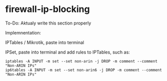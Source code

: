 # firewall-ip-blocking

To-Do: Aktualy write this section properly

Implemnentation:

IPTables / Mikrotik, paste into terminal

IPSet, paste into terminal and add rules to IPTables, such as:

```
iptables -A INPUT -m set --set non-arin -j DROP -m comment --comment "Non-ARIN IPs"
ip6tables -A INPUT -m set --set non-arin6 -j DROP -m comment --comment "Non-ARIN IPs"
```
